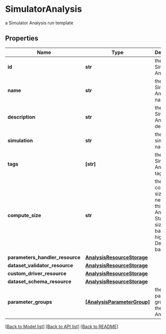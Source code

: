 # SimulatorAnalysis

a Simulator Analysis run template

## Properties
Name | Type | Description | Notes
------------ | ------------- | ------------- | -------------
**id** | **str** | the Simulator Analysis id | 
**name** | **str** | the Simulator Analysis name | 
**description** | **str** | the Simulator Analysis description | [optional] 
**simulation** | **str** | the simulation name | [optional] 
**tags** | **[str]** | the list of Simulator Analysis tags | [optional] 
**compute_size** | **str** | the compute size needed for this Analysis. Standard sizes are basic and highcpu. Default is basic | [optional] 
**parameters_handler_resource** | [**AnalysisResourceStorage**](AnalysisResourceStorage.md) |  | [optional] 
**dataset_validator_resource** | [**AnalysisResourceStorage**](AnalysisResourceStorage.md) |  | [optional] 
**custom_driver_resource** | [**AnalysisResourceStorage**](AnalysisResourceStorage.md) |  | [optional] 
**dataset_schema_resource** | [**AnalysisResourceStorage**](AnalysisResourceStorage.md) |  | [optional] 
**parameter_groups** | [**[AnalysisParameterGroup]**](AnalysisParameterGroup.md) | the list of parameters groups for the Analysis | [optional] 

[[Back to Model list]](../README.md#documentation-for-models) [[Back to API list]](../README.md#documentation-for-api-endpoints) [[Back to README]](../README.md)



